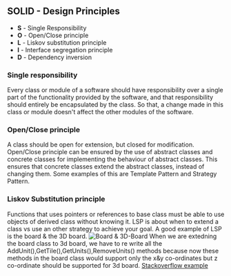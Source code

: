 
## SOLID - Design Principles  ##
 - **S** - Single Responsibility 
 - **O** - Open/Close principle
 - **L** - Liskov substitution principle
 - **I** - Interface segregation principle
 - **D** - Dependency inversion

### Single responsibility  ###
Every class or module of a software should have responsibility over a single part of the functionality provided by the software, and that responsibility should entirely be encapsulated by the class. So that, a change made in this class or module doesn't affect the other modules of the software.

### Open/Close principle ###
A class should be open for extension, but closed for modification. 
Open/Close principle can be ensured by the use of abstract classes and concrete classes for implementing the behaviour of abstract classes.
This ensures that concrete classes extend the abstract classes, instead of changing them. Some examples of this are Template Pattern and Strategy Pattern.

### Liskov Substitution principle ###
Functions that uses pointers or references to base class must be able to use objects of derived class without knowing it.
LSP is about when to extend a class vs use an other strategy to achieve your goal.
A good example of LSP is the board & the 3D board.
![Board & 3D-Board](https://oncodebynotmyself.files.wordpress.com/2011/03/board_thumb.png)
When we are extedning the board class to 3d board, we have to re write all the AddUnit(),GetTile(),GetUnits(),RemoveUnits() methods because now these methods in the board class would support only the x&y co-ordinates but z co-ordinate should be supported for 3d board.
[Stackoverflow example](https://stackoverflow.com/questions/56860/what-is-the-liskov-substitution-principle)
